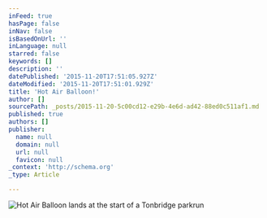 ```yaml
---
inFeed: true
hasPage: false
inNav: false
isBasedOnUrl: ''
inLanguage: null
starred: false
keywords: []
description: ''
datePublished: '2015-11-20T17:51:05.927Z'
dateModified: '2015-11-20T17:51:01.929Z'
title: 'Hot Air Balloon!'
author: []
sourcePath: _posts/2015-11-20-5c00cd12-e29b-4e6d-ad42-88ed0c511af1.md
published: true
authors: []
publisher:
  name: null
  domain: null
  url: null
  favicon: null
_context: 'http://schema.org'
_type: Article

---
```

![Hot Air Balloon lands at the start of a Tonbridge parkrun](https://the-grid-user-content.s3-us-west-2.amazonaws.com/a44927b9-9654-4ab6-891a-2a08b5c72e5d.jpg)

#